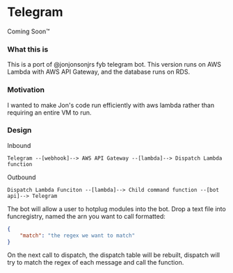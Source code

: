 # Telegram 
Coming Soon™

### What this is
This is a port of @jonjonsonjrs fyb telegram bot. This version runs on AWS Lambda with AWS API Gateway, and the database runs on RDS.

### Motivation 
I wanted to make Jon's code run efficiently with aws lambda rather than requiring an entire VM to run.

### Design
Inbound

```
Telegram --[webhook]--> AWS API Gateway --[lambda]--> Dispatch Lambda function
```

Outbound

``` 
Dispatch Lambda Funciton --[lambda]--> Child command function --[bot api]--> Telegram
```

The bot will allow a user to hotplug modules into the bot. Drop a text file into funcregistry, named the arn you want to call formatted:

```json
{
	"match": "the regex we want to match"
}
```

On the next call to dispatch, the dispatch table will be rebuilt, dispatch will try to match the regex of each message and call the function.

